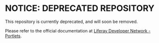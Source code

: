 # NOTICE: DEPRECATED REPOSITORY

This repository is currently deprecated, and will soon be removed.

Please refer to the official documentation at
[Liferay Developer Network - Portlets](https://dev.liferay.com/develop/tutorials/-/knowledge_base/7-0/portlets).